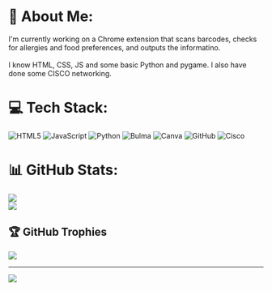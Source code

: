 # 💫 About Me:
I'm currently working on a Chrome extension that scans barcodes, checks for allergies and food preferences, and outputs the informatino.<br><br>I know HTML, CSS, JS and some basic Python and pygame. I also have done some CISCO networking. 


# 💻 Tech Stack:
![HTML5](https://img.shields.io/badge/html5-%23E34F26.svg?style=for-the-badge&logo=html5&logoColor=white) ![JavaScript](https://img.shields.io/badge/javascript-%23323330.svg?style=for-the-badge&logo=javascript&logoColor=%23F7DF1E) ![Python](https://img.shields.io/badge/python-3670A0?style=for-the-badge&logo=python&logoColor=ffdd54) ![Bulma](https://img.shields.io/badge/bulma-00D0B1?style=for-the-badge&logo=bulma&logoColor=white) ![Canva](https://img.shields.io/badge/Canva-%2300C4CC.svg?style=for-the-badge&logo=Canva&logoColor=white) ![GitHub](https://img.shields.io/badge/github-%23121011.svg?style=for-the-badge&logo=github&logoColor=white) ![Cisco](https://img.shields.io/badge/cisco-%23049fd9.svg?style=for-the-badge&logo=cisco&logoColor=black)
# 📊 GitHub Stats:
![](https://github-readme-streak-stats.herokuapp.com/?user=Will-Georges&theme=dark&hide_border=false)<br/>
![](https://github-readme-stats.vercel.app/api/top-langs/?username=Will-Georges&theme=dark&hide_border=false&include_all_commits=true&count_private=true&layout=compact)

## 🏆 GitHub Trophies
![](https://github-profile-trophy.vercel.app/?username=Will-Georges&theme=radical&no-frame=false&no-bg=false&margin-w=4)

---
[![](https://visitcount.itsvg.in/api?id=Will-Georges&icon=0&color=3)](https://visitcount.itsvg.in)
